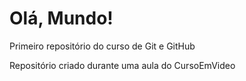 # Olá, Mundo!
 Primeiro repositório do curso de Git e GitHub

 Repositório criado durante uma aula do CursoEmVideo

